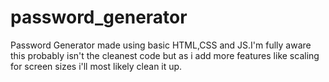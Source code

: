 # password_generator

Password Generator made using basic HTML,CSS and JS.I'm fully aware this probably isn't the cleanest code but as i add more features like scaling for screen sizes i'll most likely clean it up.
